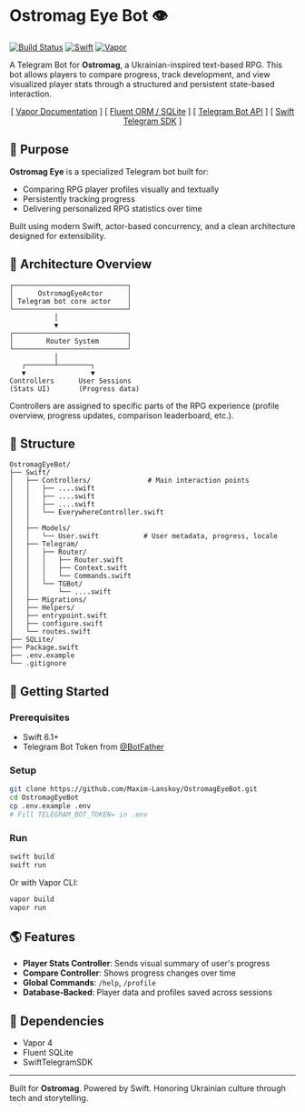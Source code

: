 # Ostromag Eye Bot 👁️

[![Build Status](https://img.shields.io/badge/Build-Passing-brightgreen)](https://github.com/Maxim-Lanskoy/OstromagEyeBot/actions)
[![Swift](https://img.shields.io/badge/Swift-6.1-orange)](https://github.com/swiftlang/swift/releases/tag/swift-6.1-RELEASE)
[![Vapor](https://img.shields.io/badge/Vapor-4.115.0-mediumslateblue)](https://github.com/vapor/vapor/releases/tag/4.115.0)

A Telegram Bot for **Ostromag**, a Ukrainian-inspired text-based RPG. This bot allows players to compare progress, track development, and view visualized player stats through a structured and persistent state-based interaction.

<p align="center">[ <a href="https://docs.vapor.codes">Vapor Documentation</a> ]  
  [ <a href="https://docs.vapor.codes/fluent/overview/#fluent">Fluent ORM / SQLite</a> ]  
  [ <a href="https://core.telegram.org/bots/api">Telegram Bot API</a> ]  
  [ <a href="https://github.com/nerzh/swift-telegram-sdk">Swift Telegram SDK</a> ]  
</p>

## 🌟 Purpose

**Ostromag Eye** is a specialized Telegram bot built for:

* Comparing RPG player profiles visually and textually
* Persistently tracking progress
* Delivering personalized RPG statistics over time

Built using modern Swift, actor-based concurrency, and a clean architecture designed for extensibility.

## 🏐 Architecture Overview

```
┌────────────────────────────┐
│      OstromagEyeActor      │
│ Telegram bot core actor    │
└────────────────────────────┘
           │
           ▼
┌────────────────────────────┐
│        Router System       │
└────────────────────────────┘
           │
   ┌───────┴────────┐
   ▼                ▼
Controllers      User Sessions
(Stats UI)       (Progress data)
```

Controllers are assigned to specific parts of the RPG experience (profile overview, progress updates, comparison leaderboard, etc.).

## 📁 Structure

```
OstromagEyeBot/
├── Swift/
│   ├── Controllers/              # Main interaction points
│   │   ├── ....swift
│   │   ├── ....swift
│   │   ├── ....swift
│   │   └── EverywhereController.swift
│   │
│   ├── Models/
│   │   └── User.swift           # User metadata, progress, locale
│   ├── Telegram/
│   │   ├── Router/
│   │   │   ├── Router.swift
│   │   │   ├── Context.swift
│   │   │   └── Commands.swift
│   │   └── TGBot/
│   │       └── ....swift
│   ├── Migrations/
│   ├── Helpers/
│   ├── entrypoint.swift
│   ├── configure.swift
│   └── routes.swift
├── SQLite/
├── Package.swift
├── .env.example
└── .gitignore
```

## 🚀 Getting Started

### Prerequisites

* Swift 6.1+
* Telegram Bot Token from [@BotFather](https://t.me/botfather)

### Setup

```bash
git clone https://github.com/Maxim-Lanskoy/OstromagEyeBot.git
cd OstromagEyeBot
cp .env.example .env
# Fill TELEGRAM_BOT_TOKEN= in .env
```

### Run

```bash
swift build
swift run
```

Or with Vapor CLI:

```bash
vapor build
vapor run
```

## 🌎 Features

* **Player Stats Controller**: Sends visual summary of user's progress
* **Compare Controller**: Shows progress changes over time
* **Global Commands**: `/help`, `/profile`
* **Database-Backed**: Player data and profiles saved across sessions

## 📆 Dependencies

* Vapor 4
* Fluent SQLite
* SwiftTelegramSDK

---

Built for **Ostromag**. Powered by Swift. Honoring Ukrainian culture through tech and storytelling.

